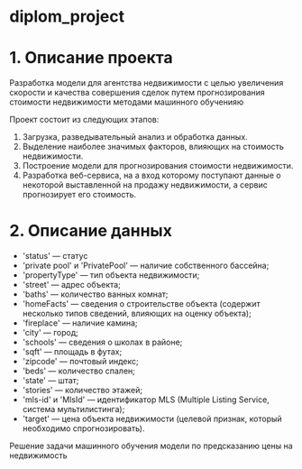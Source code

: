 # diplom_project

# 1. Описание проекта

Разработка модели для агентства недвижимости с целью увеличения скорости и качества совершения сделок путем прогнозирования стоимости недвижимости методами машинного обученияю

Проект состоит из следующих этапов:
1. Загрузка, разведывательный анализ и обработка данных.
2. Выделение наиболее значимых факторов, влияющих на стоимость недвижимости.
3. Построение модели для прогнозирования стоимости недвижимости.
4. Разработка веб-сервиса, на а вход которому поступают данные
о некоторой выставленной на продажу недвижимости, а сервис
прогнозирует его стоимость.

# 2. Описание данных

* 'status' — статус
* 'private pool' и 'PrivatePool' — наличие собственного бассейна;
* 'propertyType' — тип объекта недвижимости;
* 'street' — адрес объекта;
* 'baths' — количество ванных комнат;
* 'homeFacts' — сведения о строительстве объекта (содержит несколько
типов сведений, влияющих на оценку объекта);
* 'fireplace' — наличие камина;
* 'city' — город;
* 'schools' — сведения о школах в районе;
* 'sqft' — площадь в футах;
* 'zipcode' — почтовый индекс;
* 'beds' — количество спален;
* 'state' — штат;
* 'stories' — количество этажей;
* 'mls-id' и 'MlsId' — идентификатор MLS (Multiple Listing Service, система
мультилистинга);
* 'target' — цена объекта недвижимости (целевой признак, который
необходимо спрогнозировать).

Решение задачи машинного обучения модели по предсказанию цены на недвижимость
